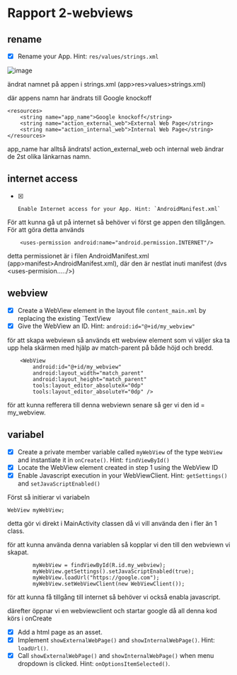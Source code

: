 
# Rapport 2-webviews

## rename
- [x]    Rename your App. Hint: `res/values/strings.xml`

![image](https://user-images.githubusercontent.com/102797583/166688110-a097886d-9087-43b9-835d-6974b32697f6.png)


ändrat namnet på appen i strings.xml (app>res>values>strings.xml)

där appens namn har ändrats till Google knockoff
```
<resources>
    <string name="app_name">Google knockoff</string>
    <string name="action_external_web">External Web Page</string>
    <string name="action_internal_web">Internal Web Page</string>
</resources>
```
app_name har alltså ändrats!
action_external_web och internal web ändrar de 2st olika länkarnas namn.

## internet access
- [x]     Enable Internet access for your App. Hint: `AndroidManifest.xml`

För att kunna gå ut på internet så behöver vi först ge appen den tillgången.
För att göra detta används
```
    <uses-permission android:name="android.permission.INTERNET"/>
```
detta permissionet är i filen AndroidManifest.xml (app>manifest>AndroidManifest.xml),
där den är nestlat inuti manifest (dvs <manifest><uses-permision...../></manifest>)

## webview
- [x]   Create a WebView element in the layout file `content_main.xml` by replacing the existing `TextView
- [x]   Give the WebView an ID. Hint: `android:id="@+id/my_webview"`

för att skapa webviewn så används ett webview element som vi väljer ska  ta upp hela skärmen med hjälp av match-parent på både höjd och bredd.

```
    <WebView
        android:id="@+id/my_webview"
        android:layout_width="match_parent"
        android:layout_height="match_parent"
        tools:layout_editor_absoluteX="0dp"
        tools:layout_editor_absoluteY="0dp" />
```

för att kunna refferera till denna webviewn senare så ger vi den id = my_webview.

## variabel
- [x]   Create a private member variable called `myWebView` of the type `WebView` and instantiate it in `onCreate()`. Hint: `findViewById()`
- [x]   Locate the WebView element created in step 1 using the WebView ID
- [x]   Enable Javascript execution in your WebViewClient. Hint: `getSettings()` and `setJavaScriptEnabled()`

Först så initierar vi variabeln
```
WebView myWebView;
```
detta gör vi direkt i MainActivity classen då vi vill använda den i fler än 1 class.

för att kunna använda denna variablen så kopplar vi den till den webviewn vi skapat. 
```
        myWebView = findViewById(R.id.my_webview);
        myWebView.getSettings().setJavaScriptEnabled(true);
        myWebView.loadUrl("https://google.com");
        myWebView.setWebViewClient(new WebViewClient());
```
för att kunna få tillgång till internet så behöver vi också enabla javascript.

därefter öppnar vi en webviewclient och startar google då all denna kod körs i onCreate

- [x]   Add a html page as an asset.
- [x]   Implement `showExternalWebPage()` and `showInternalWebPage()`. Hint: `loadUrl()`.
- [x]   Call `showExternalWebPage()` and `showInternalWebPage()` when menu dropdown is clicked. Hint: `onOptionsItemSelected()`.

